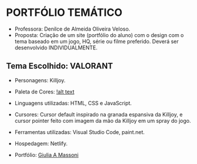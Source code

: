 # PORTFÓLIO TEMÁTICO

- Professora: Denilce de Almeida Oliveira Veloso.
- Proposta: Criação de um site (portfólio do aluno) com o design com o tema baseado em um jogo, HQ, série ou filme preferido. Deverá ser desenvolvido INDIVIDUALMENTE.

## Tema Escolhido: VALORANT

- Personagens: Killjoy.

- Paleta de Cores:
[!alt text](https://github.com/massonigiulia/PWEB/blob/master/Portfolio/paletaKj.png)

- Linguagens utilizadas: HTML, CSS e JavaScript.

- Cursores: Cursor default inspirado na granada espansiva da Killjoy, e cursor pointer feito com imagem da mão da Killjoy em um spray do jogo.

- Ferramentas utilizadas: Visual Studio Code, paint.net.

- Hospedagem: Netlify.

- Portfólio: [Giulia A Massoni](https://massonigiulia.netlify.app/index.html)
